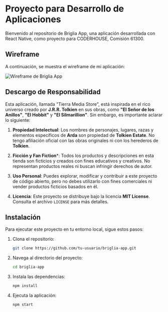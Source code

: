 # Proyecto para Desarrollo de Aplicaciones

Bienvenido al repositorio de Briglia App, una aplicación desarrollada con React Native, como proyecto para CODERHOUSE, Comisión 61300.

## Wireframe

A continuación, se muestra el wireframe de mi aplicación:

![Wireframe de Briglia App](https://res.cloudinary.com/dciovdqaf/image/upload/v1706041020/wireframe_app_ki7lmb.png)


## Descargo de Responsabilidad

Esta aplicación, llamada "Tierra Media Store", está inspirada en el rico universo creado por **J.R.R. Tolkien** en sus obras, como **"El Señor de los Anillos"**, **"El Hobbit"** y **"El Silmarillion"**. Sin embargo, es importante aclarar lo siguiente:

1. **Propiedad Intelectual**: Los nombres de personajes, lugares, razas y elementos específicos de **Arda** son propiedad de **Tolkien Estate**. No tengo afiliación oficial con las obras originales ni con los herederos de **Tolkien**.

2. **Ficción y Fan Fiction***: Todos los productos y descripciones en esta tienda son ficticios y creados con fines educativos y creativos. No representan productos reales ni buscan infringir derechos de autor.

3. **Uso Personal**: Puedes explorar, modificar y contribuir a este proyecto de código abierto, pero no debes utilizarlo con fines comerciales ni vender productos ficticios basados en él.

4. **Licencia**: Este proyecto se distribuye bajo la licencia **MIT License**. Consulta el archivo `LICENSE` para más detalles.


## Instalación

Para ejecutar este proyecto en tu entorno local, sigue estos pasos:

1. Clona el repositorio:

   ```bash
   git clone https://github.com/tu-usuario/briglia-app.git
   
2. Navega al directorio del proyecto:

   ```bash
   cd briglia-app

3. Instala las dependencias:

   ```bash
   npm install
   
4. Ejecuta la aplicación:

   ```bash
   npm start
